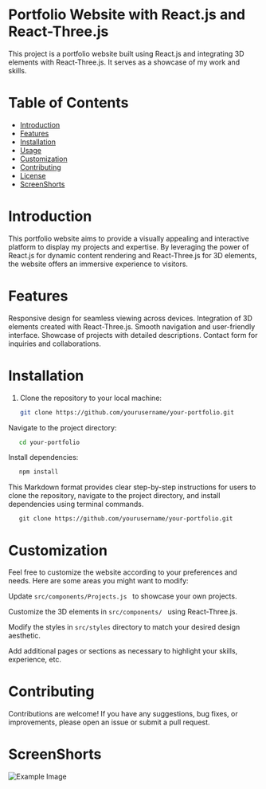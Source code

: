 # Portfolio Website with React.js and React-Three.js

This project is a portfolio website built using React.js and integrating 3D elements with React-Three.js. It serves as a showcase of my work and skills.

# Table of Contents

- [Introduction](#introduction)
- [Features](#features)
- [Installation](#installation)
- [Usage](#usage)
- [Customization](#customization)
- [Contributing](#contributing)
- [License](#license)
- [ScreenShorts](#screenShorts)

# Introduction
This portfolio website aims to provide a visually appealing and interactive platform to display my projects and expertise. By leveraging the power of React.js for dynamic content rendering and React-Three.js for 3D elements, the website offers an immersive experience to visitors.

# Features
Responsive design for seamless viewing across devices.
Integration of 3D elements created with React-Three.js.
Smooth navigation and user-friendly interface.
Showcase of projects with detailed descriptions.
Contact form for inquiries and collaborations.


# Installation

1. Clone the repository to your local machine:

   ```bash
   git clone https://github.com/yourusername/your-portfolio.git
   ```
Navigate to the project directory:

```bash
   cd your-portfolio
```
Install dependencies:

```bash
   npm install
```

This Markdown format provides clear step-by-step instructions for users to clone the repository, navigate to the project directory, and install dependencies using terminal commands.
```
   git clone https://github.com/yourusername/your-portfolio.git
```
# Customization
Feel free to customize the website according to your preferences and needs. Here are some areas you might want to modify:

Update ``` src/components/Projects.js  ``` to showcase your own projects.

Customize the 3D elements in ```src/components/ ``` using React-Three.js.

Modify the styles in ``` src/styles ``` directory to match your desired design aesthetic.

Add additional pages or sections as necessary to highlight your skills, experience, etc.

# Contributing
Contributions are welcome! If you have any suggestions, bug fixes, or improvements, please open an issue or submit a pull request.

# ScreenShorts

![Example Image](example.png)


